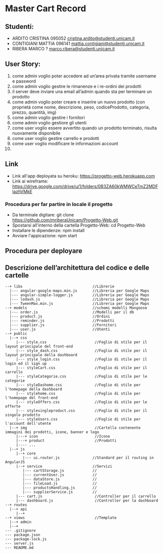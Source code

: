 # Master Cart Record 

## Studenti:
* ARDITO CRISTINA       095052    cristina.ardito@studenti.unicam.it
* CONTIGIANI MATTIA     096141    mattia.contigiani@studenti.unicam.it
* RIBERA MARCO          ?         marco.ribera@studenti.unicam.it

## User Story:
1.  come admin voglio poter accedere ad un’area privata tramite username e password
2.  come admin voglio gestire le rimanenze e i re-ordini dei prodotti
3.  il server deve inviare una email all’admin quando sta per terminare un prodotto
4.  come admin voglio poter creare e inserire un nuovo prodotto (con proprietà come nome, descrizione, peso, codiceProdotto, categoria, prezzo, quantità, img)
5.  come admin voglio gestire i fornitori
6.  come admin voglio gestiore gli utenti
7.  come user voglio essere avvertito quando un prodotto terminato, risulta nuovamente disponibile
8.  come user voglio gestire carrello e prodotti
9.  come user voglio modificare le informazioni account
10. 
 
## Link
* Link all'app deployata su heroku:  https://progetto-web.herokuapp.com
* Link ai wireframe:  https://drive.google.com/drive/u/1/folders/0B3ZA60kWMWCeTmZ2MDFlazhVMkE

### Procedura per far partire in locale il progetto
* Da terminale digitare:  git clone https://github.com/mriberaUnicam/Progetto-Web.git
* Spostarsi all'interno della cartella Progetto-Web:  cd Progetto-Web
* Installare le dipendenze:  npm install
* Avviare l'appicazione:  npm start

## Procedura per deployare




## Descrizione dell’architettura del codice e delle cartelle
```
--+ libs                                //Librerie
  |--- angular-google-maps.min.js       //Libreria per Google Maps
  |--- angular-simple-logger.js         //Libreria per Google Maps
  |--- lodash.js                        //Libreria per Google Maps
  |--- TweenMax.min.js                  //Libreria per Google Maps
--+ models                              //schemi modelli Mongoose
  |--- order.js                         //Modelli per il db
  |--- product.js                       //Ordini
  |--- reminder.js                      //Prodotti
  |--- supplier.js                      //Fornitori
  |--- user.js                          //Utenti
--+ public
  |--+ css
     |--- style.css                      //Foglio di stile per il layout principale del front-end
     |--- style_dash.css                 //Foglio di stile per il layout principale della dashboard 
     |--- style_login.css                //Foglio di stile per il login ed il sign up
     |--- styleCart.css                  //Foglio di stile per il carrello
     |--- styleCategorie.css             //Foglio di stile per le categorie
     |--- styleDashome.css               //Foglio di stile per l'homepage della dashboard
     |--- stylehome.css                  //Foglio di stile per l'homepage del front-end
     |--- styleOffers.css                //Foglio di stile per le offerte
     |--- stylesingleproduct.css         //Foglio di stile per il singolo prodotto
     |--- styleUsers.css                 //Foglio di stile per l'account dell'utente
  |--+ img                               //Cartella contenente immagini dei prodotti, icone, banner e logo
     |---+ icon                          //Icone
     |---+ product                       //Prodotti
     |---- ...
  |--+ js
     |--+ core
        |--- ui.router.js               //Standard per il routing in AngularJS
     |--+ service                       //Servizi 
        |--- cartStorage.js             //
        |--- currentUser.js             //
        |--- dataStore.js               // 
        |--- fileLoad.js                //
        |--- productsHandling.js        //
        |--- supplierService.js         //
     |--- cart.js                        //Controller per il carrello
     |--- dashboard.js                   //Controller per la dashboard
--+ routes
  |--+ api
     |--+
--+ views                                //Template 
  |--+ admin
  |--+
--- .gitignore
--- package.json                         
--- package-lock.js                      
--- server.js                            
--- README.md
```
   



